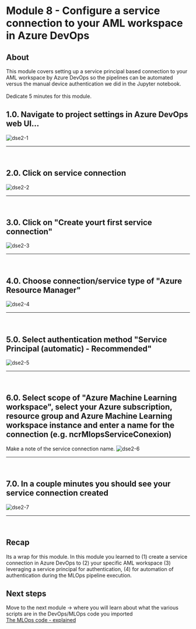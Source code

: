 
# Module 8 - Configure a service connection to your AML workspace in Azure DevOps

## About
This module covers setting up a service principal based connection to your AML workspace by Azure DevOps so the pipelines can be automated versus the manual device authentication we did in the Jupyter notebook.
<br><br>Dedicate 5 minutes for this module.

## 1.0. Navigate to project settings in Azure DevOps web UI...

![dse2-1](../images/0001-create-service-connection-01.png)
<br>
<hr>
<br>

## 2.0. Click on service connection

![dse2-2](../images/0001-create-service-connection-02.png)
<br>
<hr>
<br>

## 3.0. Click on "Create yourt first service connection"

![dse2-3](../images/0001-create-service-connection-03.png)
<br>
<hr>
<br>

## 4.0. Choose connection/service type of "Azure Resource Manager"

![dse2-4](../images/0001-create-service-connection-04.png)
<br>
<hr>
<br>

## 5.0. Select authentication method "Service Principal (automatic) - Recommended"

![dse2-5](../images/0001-create-service-connection-05.png)
<br>
<hr>
<br>

## 6.0. Select scope of "Azure Machine Learning workspace", select your Azure subscription, resource group and Azure Machine Learning workspace instance and enter a name for the connection (e.g. ncrMlopsServiceConexion)

Make a note of the service connection name.
![dse2-6](../images/0001-create-service-connection-06.png)
<br>
<hr>
<br>

## 7.0. In a couple minutes you should see your service connection created

![dse2-7](../images/0001-create-service-connection-07.png)
<br>
<hr>
<br>

## Recap
Its a wrap for this module.  In this module you learned to (1) create a service connection in Azure DevOps to (2) your specific AML workspace (3) leveraging a service principal for authentication, (4) for automation of authentication during the MLOps pipeline execution.

## Next steps
Move to the next module -> where you will learn about what the various scripts are in the DevOps/MLOps code you imported
<br>
[The MLOps code - explained](https://github.com/anagha-microsoft/ncr-mlops-hol/blob/master/lab-guide/09-DevOps-Files-Explained.md)






